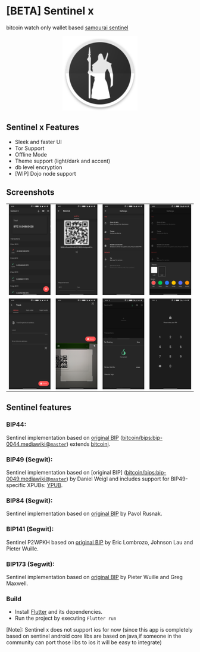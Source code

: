 

# [BETA] Sentinel x
bitcoin watch only wallet based [samourai sentinel](https://github.com/Samourai-Wallet/sentinel-android)

<div align="center">
  <img src="./art/ic_launcher.png" width=200> 
</div>

## Sentinel x Features

* Sleek and faster UI
* Tor Support
* Offline Mode
* Theme support (light/dark and accent)
* db level encryption
* [WIP] Dojo node support


## Screenshots

<div style="text-align: center"><table>
<tr>
  <td style="text-align: center">
     <img src="art/1.png" width="554"/></a>
</td>
<td style="text-align: center">
 <img src="art/2.png" width="554" />
 </td>
<td style="text-align: center">
 <img src="art/3.png" width="554"/>
 </td>
  <td style="text-align: center">
   <img src="art/4.png" width="554"/>
   </td>
 </tr>
 <tr>
   <td style="text-align: center">
      <img src="art/5.png" width="554"/></a>
 </td>
 <td style="text-align: center">
  <img src="art/6.png" width="554" />
  </td>
 <td style="text-align: center">
  <img src="art/7.png" width="554"/>
  </td>
   <td style="text-align: center">
    <img src="art/8.png" width="554"/>
    </td>
  </tr>
 </table>
 </div>
 
 
## Sentinel features

### BIP44:
Sentinel implementation based on [original BIP](https://github.com/bitcoin/bips/blob/master/bip-0044.mediawiki) ([bitcoin/bips:bip-0044.mediawiki@`master`](https://github.com/bitcoin/bips/blob/master/bip-0044.mediawiki)) extends [bitcoinj](https://bitcoinj.github.io/).

### BIP49 (Segwit):
Sentinel implementation based on [original BIP] ([bitcoin/bips:bip-0049.mediawiki@`master`](https://github.com/bitcoin/bips/blob/master/bip-0049.mediawiki)) by Daniel Weigl and includes support for BIP49-specific XPUBs: [YPUB](https://github.com/Samourai-Wallet/sentinel-android/issues/16).

### BIP84 (Segwit):
Sentinel implementation based on [original BIP](https://github.com/bitcoin/bips/blob/master/bip-0084.mediawiki) by Pavol Rusnak.

### BIP141 (Segwit):
Sentinel P2WPKH based on [original BIP](https://github.com/bitcoin/bips/blob/master/bip-0141.mediawiki) by Eric Lombrozo, Johnson Lau and Pieter Wuille.

### BIP173 (Segwit):
Sentinel implementation based on [original BIP](https://github.com/bitcoin/bips/blob/master/bip-0173.mediawiki) by Pieter Wuille and Greg Maxwell.

### Build

- Install [Flutter](https://flutter.dev/)  and its dependencies.
- Run the project by executing ``Flutter run``

[Note]:  Sentinel x does not support ios for now (since this app is completely based on sentinel android core libs are based on java,if someone in the community can port those libs to ios it will be easy to integrate)

